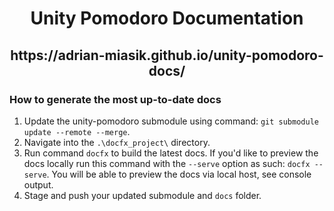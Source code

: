 <h1 align="center">Unity Pomodoro Documentation</h1>

<h2 align="center">https://adrian-miasik.github.io/unity-pomodoro-docs/</h2>

### How to generate the most up-to-date docs
1. Update the unity-pomodoro submodule using command: `git submodule update --remote --merge`.
2. Navigate into the `.\docfx_project\` directory. 
3. Run command `docfx` to build the latest docs. If you'd like to preview the docs locally run this command with the `--serve` option as such: `docfx --serve`. You will be able to preview the docs via local host, see console output.
4. Stage and push your updated submodule and `docs` folder.
